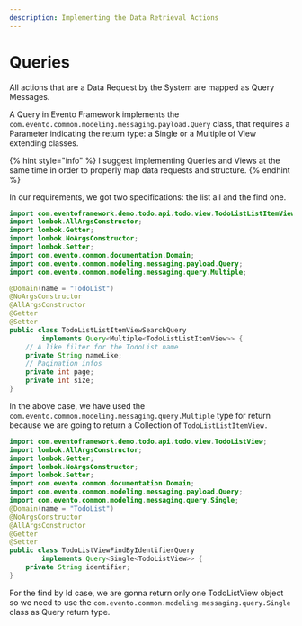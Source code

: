 ```yaml
---
description: Implementing the Data Retrieval Actions
---
```


# Queries

All actions that are a Data Request by the System are mapped as Query Messages.

A Query in Evento Framework implements the `com.evento.common.modeling.messaging.payload.Query` class, that requires a Parameter indicating the return type: a Single or a Multiple of View extending classes.

{% hint style="info" %}
I suggest implementing Queries and Views at the same time in order to properly map data requests and structure.
{% endhint %}

In our requirements, we got two specifications: the list all and the find one.&#x20;

```java
import com.eventoframework.demo.todo.api.todo.view.TodoListListItemView;
import lombok.AllArgsConstructor;
import lombok.Getter;
import lombok.NoArgsConstructor;
import lombok.Setter;
import com.evento.common.documentation.Domain;
import com.evento.common.modeling.messaging.payload.Query;
import com.evento.common.modeling.messaging.query.Multiple;

@Domain(name = "TodoList")
@NoArgsConstructor
@AllArgsConstructor
@Getter
@Setter
public class TodoListListItemViewSearchQuery 
        implements Query<Multiple<TodoListListItemView>> {
    // A like filter for the TodoList name
    private String nameLike;
    // Pagination infos
    private int page;
    private int size;
}
```

In the above case, we have used the `com.evento.common.modeling.messaging.query.Multiple` type for return because we are going to return a Collection of `TodoListListItemView.`

```java
import com.eventoframework.demo.todo.api.todo.view.TodoListView;
import lombok.AllArgsConstructor;
import lombok.Getter;
import lombok.NoArgsConstructor;
import lombok.Setter;
import com.evento.common.documentation.Domain;
import com.evento.common.modeling.messaging.payload.Query;
import com.evento.common.modeling.messaging.query.Single;
@Domain(name = "TodoList")
@NoArgsConstructor
@AllArgsConstructor
@Getter
@Setter
public class TodoListViewFindByIdentifierQuery 
        implements Query<Single<TodoListView>> {
    private String identifier;
}
```

For the find by Id case, we are gonna return only one TodoListView object so we need to use the `com.evento.common.modeling.messaging.query.Single` class as Query return type.
